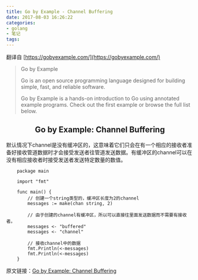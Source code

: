 ```yaml
---
title: Go by Example - Channel Buffering
date: 2017-08-03 16:26:22
categories:
- golang
- 笔记
tags:
---
```


翻译自 [https://gobyexample.com/](https://gobyexample.com/)

> Go by Example
> 
> Go is an open source programming language designed for building simple, fast, and reliable software.
> 
> Go by Example is a hands-on introduction to Go using annotated example programs. Check out the first example or browse the full list below.

## <center>Go by Example: Channel Buffering</center>

默认情况下channel是没有缓冲区的，这意味着它们只会在有一个相应的接收者准备好接收管道数据时才会接受发送者往管道发送数据。有缓冲区的channel可以在没有相应接收者时接受发送者发送特定数量的数值。

```golang
    package main

    import "fmt"

    func main() {
        // 创建一个string类型的，缓冲区长度为2的channel
        messages := make(chan string, 2)

        // 由于创建的channel有缓冲区，所以可以直接往里面发送数据而不需要有接收者。
        messages <- "buffered"
        messages <- "channel"

        // 接收channel中的数据
        fmt.Println(<-messages)
        fmt.Println(<-messages)
    }
```

原文链接：[Go by Example: Channel Buffering](https://gobyexample.com/channel-buffering)


